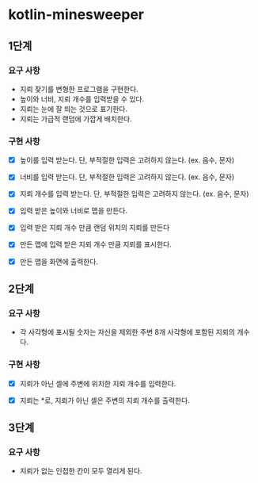 # kotlin-minesweeper

## 1단계

### 요구 사항
- 지뢰 찾기를 변형한 프로그램을 구현한다.
- 높이와 너비, 지뢰 개수를 입력받을 수 있다.
- 지뢰는 눈에 잘 띄는 것으로 표기한다.
- 지뢰는 가급적 랜덤에 가깝게 배치한다.

### 구현 사항
- [x] 높이를 입력 받는다. 단, 부적절한 입력은 고려하지 않는다. (ex. 음수, 문자)
- [x] 너비를 입력 받는다. 단, 부적절한 입력은 고려하지 않는다. (ex. 음수, 문자)
- [x] 지뢰 개수를 입력 받는다. 단, 부적절한 입력은 고려하지 않는다. (ex. 음수, 문자)
- [x] 입력 받은 높이와 너비로 맵을 만든다.
- [x] 입력 받은 지뢰 개수 만큼 랜덤 위치의 지뢰를 만든다
- [x] 만든 맵에 입력 받은 지뢰 개수 만큼 지뢰를 표시한다.
- [x] 만든 맵을 화면에 출력한다.


## 2단계

### 요구 사항
- 각 사각형에 표시될 숫자는 자신을 제외한 주변 8개 사각형에 포함된 지뢰의 개수다.

### 구현 사항
- [x] 지뢰가 아닌 셀에 주변에 위치한 지뢰 개수를 입력한다.
- [x] 지뢰는 *로, 지뢰가 아닌 셀은 주변의 지뢰 개수를 출력한다.


## 3단계

### 요구 사항
- 지뢰가 없는 인접한 칸이 모두 열리게 된다.
